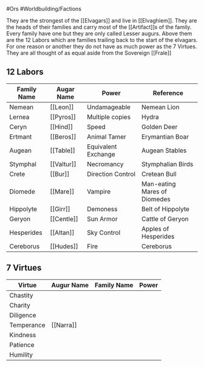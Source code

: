 #Ors #Worldbuilding/Factions 

They are the strongest of the [[Elvagars]] and live in [[Elvaghiem]]. They are the heads of their families and carry most of the [[Artifact]]s of the family. Every family have one but they are only called Lesser augurs. Above them are the 12 Labors which are families trailing back to the start of the elvagars. For one reason or another they do not have as much power as the 7 Virtues. They are all thought of as equal aside from the Sovereign [[Frale]]
## 12 Labors 
| Family Name | Augar Name | Power               | Reference                    |
| ----------- | ---------- | ------------------- | ---------------------------- |
| Nemean      | [[Leon]]   | Undamageable        | Nemean Lion                  |
| Lernea      | [[Pyros]]  | Multiple copies     | Hydra                        |
| Ceryn       | [[Hind]]   | Speed               | Golden Deer                  |
| Ertmant     | [[Beros]]  | Animal Tamer        | Erymantian Boar              |
| Augean      | [[Table]]  | Equivalent Exchange | Augean Stables               |
| Stymphal    | [[Valtur]] | Necromancy          | Stymphalian Birds            |
| Crete       | [[Bur]]    | Direction Control   | Cretean Bull                 |
| Diomede     | [[Mare]]   | Vampire             | Man-eating Mares of Diomedes |
| Hippolyte   | [[Girr]]   | Demoness            | Belt of Hippolyte            |
| Geryon      | [[Centle]] | Sun Armor           | Cattle of Geryon             |
| Hesperides  | [[Altan]]  | Sky Control         | Apples of Hesperides         |
| Cereborus   | [[Hudes]]  | Fire                | Cereborus                    |

## 7 Virtues 
| Virtue     | Augur Name | Family Name | Power |
| ---------- | ---------- | ----------- | ----- |
| Chastity   |            |             |       |
| Charity    |            |             |       |
| Diligence  |            |             |       |
| Temperance | [[Narra]]  |             |       |
| Kindness   |            |             |       |
| Patience   |            |             |       |
| Humility   |            |             |       |

